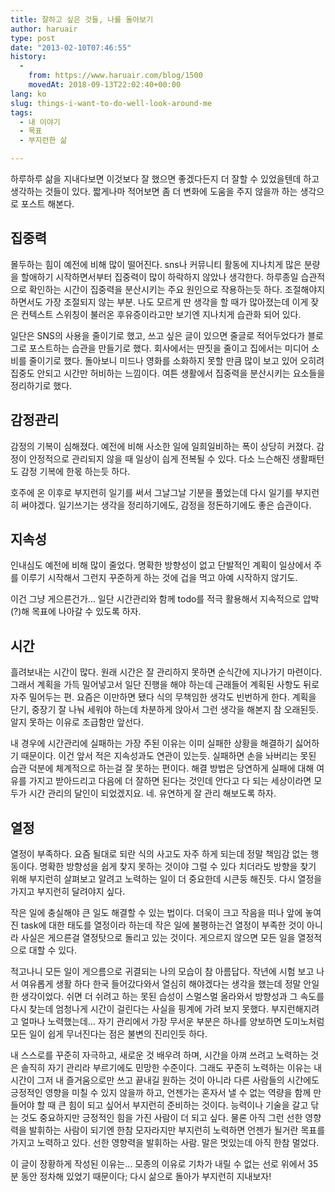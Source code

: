 ```yaml
---
title: 잘하고 싶은 것들, 나를 돌아보기
author: haruair
type: post
date: "2013-02-10T07:46:55"
history:
  - 
    from: https://www.haruair.com/blog/1500
    movedAt: 2018-09-13T22:02:40+00:00
lang: ko
slug: things-i-want-to-do-well-look-around-me
tags:
  - 내 이야기
  - 목표
  - 부지런한 삶

---
```

하루하루 삶을 지내다보면 이것보다 잘 했으면 좋겠다든지 더 잘할 수 있었을텐데 하고 생각하는 것들이 있다. 짧게나마 적어보면 좀 더 변화에 도움을 주지 않을까 하는 생각으로 포스트 해본다.

## 집중력

몰두하는 힘이 예전에 비해 많이 떨어진다. sns나 커뮤니티 활동에 지나치게 많은 분량을 할애하기 시작하면서부터 집중력이 많이 하락하지 않았나 생각한다. 하루종일 습관적으로 확인하는 시간이 집중력을 분산시키는 주요 원인으로 작용하는듯 하다. 조절해야지 하면서도 가장 조절되지 않는 부분. 나도 모르게 딴 생각을 할 때가 많아졌는데 이게 잦은 컨텍스트 스위칭이 불러온 후유증이라고만 보기엔 지나치게 습관화 되어 있다.

일단은 SNS의 사용을 줄이기로 했고, 쓰고 싶은 글이 있으면 줄글로 적어두었다가 블로그로 포스트하는 습관을 만들기로 했다. 회사에서는 딴짓을 줄이고 집에서는 미디어 소비를 줄이기로 했다. 돌아보니 미드나 영화를 소화하지 못할 만큼 많이 보고 있어 오히려 집중도 안되고 시간만 허비하는 느낌이다. 여튼 생활에서 집중력을 분산시키는 요소들을 정리하기로 했다.

## 감정관리

감정의 기복이 심해졌다. 예전에 비해 사소한 일에 일희일비하는 폭이 상당히 커졌다. 감정이 안정적으로 관리되지 않을 때 일상이 싑게 전복될 수 있다. 다소 느슨해진 생활패턴도 감정 기복에 한몫 하는듯 하다.

호주에 온 이후로 부지런히 일기를 써서 그날그날 기분을 풀었는데 다시 일기를 부지런히 써야겠다. 일기쓰기는 생각을 정리하기에도, 감정을 정돈하기에도 좋은 습관이다.

## 지속성

인내심도 예전에 비해 많이 줄었다. 명확한 방향성이 없고 단발적인 계획이 일상에서 주를 이루기 시작해서 그런지 꾸준하게 하는 것에 겁을 먹고 아예 시작하지 않기도.

이건 그냥 게으른건가&#8230; 일단 시간관리와 함께 todo를 적극 활용해서 지속적으로 압박(?)해 목표에 나아갈 수 있도록 하자.

## 시간

흘려보내는 시간이 많다. 원래 시간은 잘 관리하지 못하면 순식간에 지나가기 마련이다. 그래서 계획을 가득 밀어넣고서 일단 진행을 해야 하는데 근래들어 계획된 사항도 뒤로 자주 밀어두는 편. 요즘은 이만하면 됐다 식의 무책임한 생각도 빈번하게 한다. 계획을 단기, 중장기 잘 나눠 세워야 하는데 차분하게 앉아서 그런 생각을 해본지 참 오래된듯. 알지 못하는 이유로 조급함만 앞선다.

내 경우에 시간관리에 실패하는 가장 주된 이유는 이미 실패한 상황을 해결하기 싫어하기 때문이다. 이건 앞서 적은 지속성과도 연관이 있는듯. 실패하면 손을 놔버리는 못된 습관 덕분에 체계적으로 하는걸 잘 못하는 편이다. 해결 방법은 당연하게 실패에 대해 여유를 가지고 받아드리고 다음에 더 잘하면 된다는 것인데 안다고 다 되는 세상이라면 모두가 시간 관리의 달인이 되었겠지요. 네. 유연하게 잘 관리 해보도록 하자.

## 열정

열정이 부족하다. 요즘 될대로 되란 식의 사고도 자주 하게 되는데 정말 책임감 없는 행동이다. 명확한 방향성을 쉽게 찾지 못하는 것이야 그럴 수 있다 치더라도 방향을 찾기 위해 부지런히 살펴보고 알려고 노력하는 일이 더 중요한데 시큰둥 해진듯. 다시 열정을 가지고 부지런히 달려야지 싶다.

작은 일에 충실해야 큰 일도 해결할 수 있는 법이다. 더욱이 크고 작음을 떠나 앞에 놓여진 task에 대한 태도를 열정이라 하는데 작은 일에 불평하는건 열정이 부족한 것이 아니라 사실은 게으른걸 열정탓으로 돌리고 있는 것이다. 게으르지 않으면 모든 일을 열정적으로 대할 수 있다.

적고나니 모든 일이 게으름으로 귀결되는 나의 모습이 참 아름답다. 작년에 시험 보고 나서 여유롭게 생활 하다 한국 들어갔다와서 열심히 해야겠다는 생각을 했는데 정말 안일한 생각이었다. 쉬면 더 쉬려고 하는 못된 습성이 스멀스멀 올라와서 방향성과 그 속도를 다시 찾는데 엄청나게 시간이 걸린다는 사실을 핑계에 가려 보지 못했다. 부지런해지려고 얼마나 노력했는데&#8230; 자기 관리에서 가장 무서운 부분은 하나를 양보하면 도미노처럼 모든 일이 쉽게 무너진다는 점은 불변의 진리인듯 하다.

내 스스로를 꾸준히 자극하고, 새로운 것 배우려 하며, 시간을 아껴 쓰려고 노력하는 것은 솔직히 자기 관리라 부르기에도 민망한 수준이다. 그래도 꾸준히 노력하는 이유는 내 시간이 그저 내 즐거움으로만 쓰고 끝내길 원하는 것이 아니라 다른 사람들의 시간에도 긍정적인 영향을 미칠 수 있지 않을까 하고, 언젠가는 혼자서 낼 수 없는 역량을 함께 만들어야 할 때 큰 힘이 되고 싶어서 부지런히 준비하는 것이다. 능력이나 기술을 갈고 닦는 것도 중요하지만 긍정적인 힘을 가진 사람이 더 되고 싶다. 물론 아직 그런 선한 영향력을 발휘하는 사람이 되기엔 한참 모자라지만 부지런히 노력하면 언젠가 될거란 목표를 가지고 노력하고 있다. 선한 영향력을 발휘하는 사람. 말은 멋있는데 아직 한참 멀었다.

이 글이 장황하게 작성된 이유는&#8230; 모종의 이유로 기차가 내릴 수 없는 선로 위에서 35분 동안 정차해 있었기 때문이다; 다시 삶으로 돌아가 부지런히 지내보자!